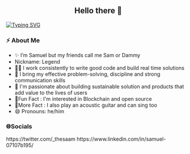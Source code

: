 <h2 align="center"> Hello there 👋 </h2

<p align="center">
  <a href="https://git.io/typing-svg"><img src="https://readme-typing-svg.demolab.com?font=open+sans&pause=1000&color=284CF7&background=222222&center=true&vCenter=true&width=435&lines=I'm+Bakare+Samuel+Ayomiku;I'm+a+Software+Engineer" alt="Typing SVG" /></a>
</p>


<h3 align="left"> ⚡️ About Me </h3>
<ul>
  <li>✨ I’m Samuel but my friends call me Sam or Dammy</li>
  <li>Nickname: Legend</li>
  <li>👨‍💻 I work consistently to write good code and build real time solutions</li>
  <li>🔭 I bring my effective problem-solving, discipline and strong communication skills</li>
  <li>💬 I'm passionate about building sustainable solution and products that add value to the lives of users</li>
  <li>🎉Fun Fact : I'm interested in Blockchain and open source</li>
  <li>🎉More Fact : I also play an acoustic guitar and can sing too</li>
  <li>😄 Pronouns: he/him</li>
</ul>

<h3> 🌐Socials </h3>
https://twitter.com/_thesaam
https://www.linkedin.com/in/samuel-07107b195/
